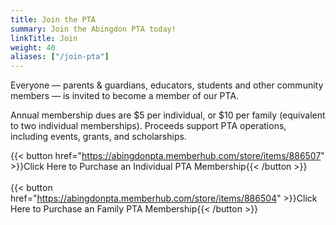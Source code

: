 ```yaml
---
title: Join the PTA
summary: Join the Abingdon PTA today!
linkTitle: Join
weight: 40
aliases: ["/join-pta"]
---
```


Everyone — parents & guardians, educators, students and other community members — is invited to become a member of our PTA.

Annual membership dues are $5 per individual, or $10 per family (equivalent to two individual memberships). Proceeds support PTA operations, including events, grants, and scholarships.

{{< button href="https://abingdonpta.memberhub.com/store/items/886507" >}}Click Here to Purchase an Individual PTA Membership{{< /button >}}
<br><br>
{{< button href="https://abingdonpta.memberhub.com/store/items/886504" >}}Click Here to Purchase an Family PTA Membership{{< /button >}}